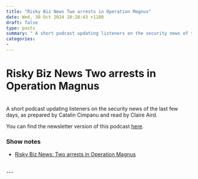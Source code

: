 ```yaml
---
title: "Risky Biz News Two arrests in Operation Magnus"
date: Wed, 30 Oct 2024 10:28:43 +1100
draft: false
type: posts
summary: " A short podcast updating listeners on the security news of the last few days, as prepared by Catalin Cimpanu and read by"
categories: 
- 
---
```

# Risky Biz News Two arrests in Operation Magnus


<br/>
A short podcast updating listeners on the security news of the last few days, as prepared by Catalin Cimpanu and read by Claire Aird.

You can find the newsletter version of this podcast [here](https://news.risky.biz).

### Show notes

-   [Risky Biz News: Two arrests in Operation Magnus](https://news.risky.biz/risky-biz-news-two-arrests-in-operation-magnus/)

<br/>
---
